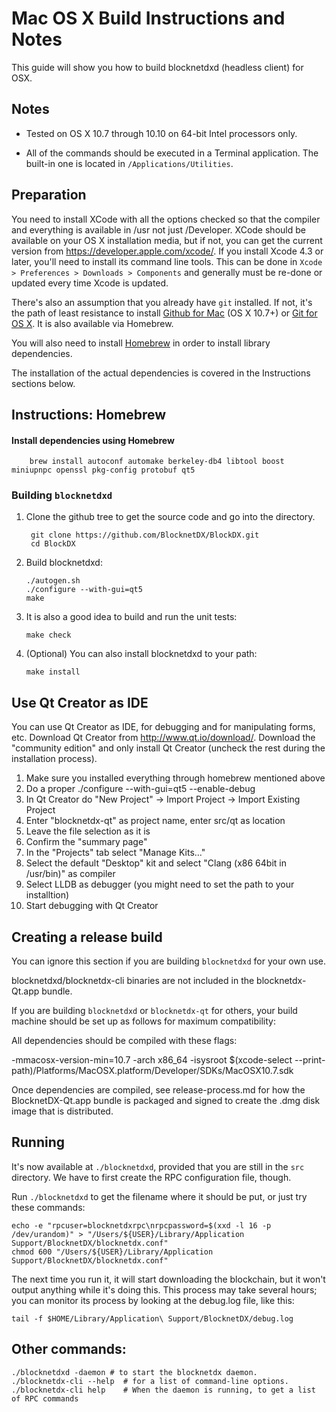 Mac OS X Build Instructions and Notes
====================================
This guide will show you how to build blocknetdxd (headless client) for OSX.

Notes
-----

* Tested on OS X 10.7 through 10.10 on 64-bit Intel processors only.

* All of the commands should be executed in a Terminal application. The
built-in one is located in `/Applications/Utilities`.

Preparation
-----------

You need to install XCode with all the options checked so that the compiler
and everything is available in /usr not just /Developer. XCode should be
available on your OS X installation media, but if not, you can get the
current version from https://developer.apple.com/xcode/. If you install
Xcode 4.3 or later, you'll need to install its command line tools. This can
be done in `Xcode > Preferences > Downloads > Components` and generally must
be re-done or updated every time Xcode is updated.

There's also an assumption that you already have `git` installed. If
not, it's the path of least resistance to install [Github for Mac](https://mac.github.com/)
(OS X 10.7+) or
[Git for OS X](https://code.google.com/p/git-osx-installer/). It is also
available via Homebrew.

You will also need to install [Homebrew](http://brew.sh) in order to install library
dependencies.

The installation of the actual dependencies is covered in the Instructions
sections below.

Instructions: Homebrew
----------------------

#### Install dependencies using Homebrew

        brew install autoconf automake berkeley-db4 libtool boost miniupnpc openssl pkg-config protobuf qt5

### Building `blocknetdxd`

1. Clone the github tree to get the source code and go into the directory.

        git clone https://github.com/BlocknetDX/BlockDX.git
        cd BlockDX

2.  Build blocknetdxd:

        ./autogen.sh
        ./configure --with-gui=qt5
        make

3.  It is also a good idea to build and run the unit tests:

        make check

4.  (Optional) You can also install blocknetdxd to your path:

        make install

Use Qt Creator as IDE
------------------------
You can use Qt Creator as IDE, for debugging and for manipulating forms, etc.
Download Qt Creator from http://www.qt.io/download/. Download the "community edition" and only install Qt Creator (uncheck the rest during the installation process).

1. Make sure you installed everything through homebrew mentioned above
2. Do a proper ./configure --with-gui=qt5 --enable-debug
3. In Qt Creator do "New Project" -> Import Project -> Import Existing Project
4. Enter "blocknetdx-qt" as project name, enter src/qt as location
5. Leave the file selection as it is
6. Confirm the "summary page"
7. In the "Projects" tab select "Manage Kits..."
8. Select the default "Desktop" kit and select "Clang (x86 64bit in /usr/bin)" as compiler
9. Select LLDB as debugger (you might need to set the path to your installtion)
10. Start debugging with Qt Creator

Creating a release build
------------------------
You can ignore this section if you are building `blocknetdxd` for your own use.

blocknetdxd/blocknetdx-cli binaries are not included in the blocknetdx-Qt.app bundle.

If you are building `blocknetdxd` or `blocknetdx-qt` for others, your build machine should be set up
as follows for maximum compatibility:

All dependencies should be compiled with these flags:

 -mmacosx-version-min=10.7
 -arch x86_64
 -isysroot $(xcode-select --print-path)/Platforms/MacOSX.platform/Developer/SDKs/MacOSX10.7.sdk

Once dependencies are compiled, see release-process.md for how the BlocknetDX-Qt.app
bundle is packaged and signed to create the .dmg disk image that is distributed.

Running
-------

It's now available at `./blocknetdxd`, provided that you are still in the `src`
directory. We have to first create the RPC configuration file, though.

Run `./blocknetdxd` to get the filename where it should be put, or just try these
commands:

    echo -e "rpcuser=blocknetdxrpc\nrpcpassword=$(xxd -l 16 -p /dev/urandom)" > "/Users/${USER}/Library/Application Support/BlocknetDX/blocknetdx.conf"
    chmod 600 "/Users/${USER}/Library/Application Support/BlocknetDX/blocknetdx.conf"

The next time you run it, it will start downloading the blockchain, but it won't
output anything while it's doing this. This process may take several hours;
you can monitor its process by looking at the debug.log file, like this:

    tail -f $HOME/Library/Application\ Support/BlocknetDX/debug.log

Other commands:
-------

    ./blocknetdxd -daemon # to start the blocknetdx daemon.
    ./blocknetdx-cli --help  # for a list of command-line options.
    ./blocknetdx-cli help    # When the daemon is running, to get a list of RPC commands
